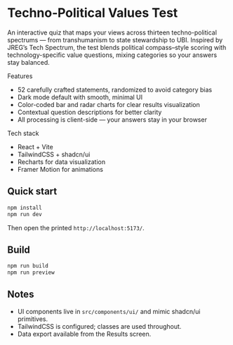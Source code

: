 # Techno‑Political Values Test

An interactive quiz that maps your views across thirteen techno-political spectrums — from transhumanism to state stewardship to UBI. Inspired by JREG’s Tech Spectrum, the test blends political compass–style scoring with technology-specific value questions, mixing categories so your answers stay balanced.

Features
- 52 carefully crafted statements, randomized to avoid category bias
- Dark mode default with smooth, minimal UI
- Color-coded bar and radar charts for clear results visualization
- Contextual question descriptions for better clarity
- All processing is client-side — your answers stay in your browser

Tech stack
- React + Vite
- TailwindCSS + shadcn/ui
- Recharts for data visualization
- Framer Motion for animations


## Quick start

```bash
npm install
npm run dev
```

Then open the printed `http://localhost:5173/`.

## Build

```bash
npm run build
npm run preview
```

## Notes

- UI components live in `src/components/ui/` and mimic shadcn/ui primitives.
- TailwindCSS is configured; classes are used throughout.
- Data export available from the Results screen.
